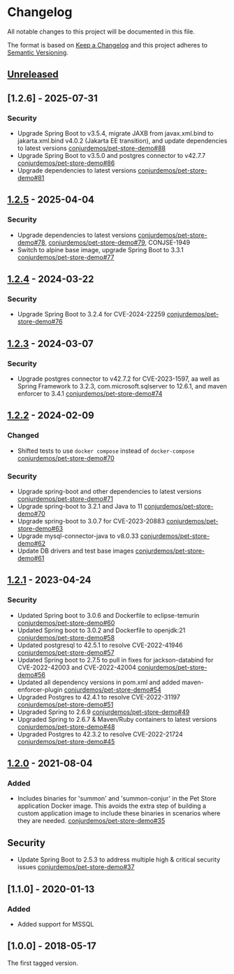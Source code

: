 # Changelog
All notable changes to this project will be documented in this file.

The format is based on [Keep a Changelog](http://keepachangelog.com/en/1.0.0/)
and this project adheres to [Semantic Versioning](http://semver.org/spec/v2.0.0.html).

## [Unreleased]

## [1.2.6] - 2025-07-31

### Security
- Upgrade Spring Boot to v3.5.4, migrate JAXB from javax.xml.bind to jakarta.xml.bind v4.0.2 (Jakarta EE transition), and update dependencies to latest versions
  [conjurdemos/pet-store-demo#88](https://github.com/conjurdemos/pet-store-demo/pull/88)
- Upgrade Spring Boot to v3.5.0 and postgres connector to v42.7.7
  [conjurdemos/pet-store-demo#86](https://github.com/conjurdemos/pet-store-demo/pull/86)
- Upgrade dependencies to latest versions
  [conjurdemos/pet-store-demo#81](https://github.com/conjurdemos/pet-store-demo/pull/81)

## [1.2.5] - 2025-04-04

### Security
- Upgrade dependencies to latest versions
  [conjurdemos/pet-store-demo#78](https://github.com/conjurdemos/pet-store-demo/pull/78), [conjurdemos/pet-store-demo#79](https://github.com/conjurdemos/pet-store-demo/pull/79), CONJSE-1949
- Switch to alpine base image, upgrade Spring Boot to 3.3.1
  [conjurdemos/pet-store-demo#77](https://github.com/conjurdemos/pet-store-demo/pull/77)

## [1.2.4] - 2024-03-22

### Security
- Upgrade Spring Boot to 3.2.4 for CVE-2024-22259 [conjurdemos/pet-store-demo#76](https://github.com/conjurdemos/pet-store-demo/pull/76)

## [1.2.3] - 2024-03-07

### Security
- Upgrade postgres connector to v42.7.2 for CVE-2023-1597, aa well as Spring Framework to 3.2.3, com.microsoft.sqlserver to 12.6.1, and maven enforcer to 3.4.1 [conjurdemos/pet-store-demo#74](https://github.com/conjurdemos/pet-store-demo/pull/74)

## [1.2.2] - 2024-02-09

### Changed
- Shifted tests to use `docker compose` instead of `docker-compose` 
  [conjurdemos/pet-store-demo#70](https://github.com/conjurdemos/pet-store-demo/pull/70)

### Security
- Upgrade spring-boot and other dependencies to latest versions
  [conjurdemos/pet-store-demo#71](https://github.com/conjurdemos/pet-store-demo/pull/71)
- Upgrade spring-boot to 3.2.1 and Java to 11
  [conjurdemos/pet-store-demo#70](https://github.com/conjurdemos/pet-store-demo/pull/70)
- Upgrade spring-boot to 3.0.7 for CVE-2023-20883
  [conjurdemos/pet-store-demo#63](https://github.com/conjurdemos/pet-store-demo/pull/63)
- Upgrade mysql-connector-java to v8.0.33
  [conjurdemos/pet-store-demo#62](https://github.com/conjurdemos/pet-store-demo/pull/62)
- Update DB drivers and test base images
  [conjurdemos/pet-store-demo#61](https://github.com/conjurdemos/pet-store-demo/pull/61)

## [1.2.1] - 2023-04-24

### Security
- Updated Spring boot to 3.0.6 and Dockerfile to eclipse-temurin
  [conjurdemos/pet-store-demo#60](https://github.com/conjurdemos/pet-store-demo/pull/60)
- Updated Spring boot to 3.0.2 and Dockerfile to openjdk:21
  [conjurdemos/pet-store-demo#58](https://github.com/conjurdemos/pet-store-demo/pull/58)
- Updated postgresql to 42.5.1 to resolve CVE-2022-41946
  [conjurdemos/pet-store-demo#57](https://github.com/conjurdemos/pet-store-demo/pull/57)
- Updated Spring boot to 2.7.5 to pull in fixes for jackson-databind for
   CVE-2022-42003 and CVE-2022-42004
   [conjurdemos/pet-store-demo#56](https://github.com/conjurdemos/pet-store-demo/pull/56)
- Updated all dependency versions in pom.xml and added maven-enforcer-plugin
  [conjurdemos/pet-store-demo#54](https://github.com/conjurdemos/pet-store-demo/pull/54)
- Upgraded Postgres to 42.4.1 to resolve CVE-2022-31197
  [conjurdemos/pet-store-demo#51](https://github.com/conjurdemos/pet-store-demo/pull/51)
- Upgraded Spring to 2.6.9
  [conjurdemos/pet-store-demo#49](https://github.com/conjurdemos/pet-store-demo/pull/49)
- Upgraded Spring to 2.6.7 & Maven/Ruby containers to latest versions
  [conjurdemos/pet-store-demo#48](https://github.com/conjurdemos/pet-store-demo/pull/48)
- Upgraded Postgres to 42.3.2 to resolve CVE-2022-21724
  [conjurdemos/pet-store-demo#45](https://github.com/conjurdemos/pet-store-demo/pull/45)

## [1.2.0] - 2021-08-04

### Added
- Includes binaries for 'summon' and 'summon-conjur' in the Pet Store
  application Docker image. This avoids the extra step of building a custom
  application image to include these binaries in scenarios where they are
  needed.
  [conjurdemos/pet-store-demo#35](https://github.com/conjurdemos/pet-store-demo/pull/35)

## Security
- Update Spring Boot to 2.5.3 to address multiple high & critical security issues
  [conjurdemos/pet-store-demo#37](https://github.com/conjurdemos/pet-store-demo/pull/37)

## [1.1.0] - 2020-01-13

### Added
- Added support for MSSQL

## [1.0.0] - 2018-05-17

The first tagged version.

[Unreleased]: https://github.com/conjurdemos/pet-store-demo/compare/v1.2.5...HEAD
[1.2.5]: https://github.com/conjurdemos/pet-store-demo/compare/v1.2.4...v1.2.5
[1.2.4]: https://github.com/conjurdemos/pet-store-demo/compare/v1.2.3...v1.2.4
[1.2.3]: https://github.com/conjurdemos/pet-store-demo/compare/v1.2.2...v1.2.3
[1.2.2]: https://github.com/conjurdemos/pet-store-demo/compare/v1.2.1...v1.2.2
[1.2.1]: https://github.com/conjurdemos/pet-store-demo/compare/v1.2.0...v1.2.1
[1.2.0]: https://github.com/conjurdemos/pet-store-demo/compare/v1.1.0...v1.2.0
